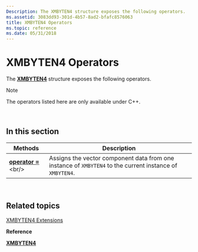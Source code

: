 ```yaml
---
Description: The XMBYTEN4 structure exposes the following operators.
ms.assetid: 3083dd93-301d-4b57-8ad2-bfafc8576063
title: XMBYTEN4 Operators
ms.topic: reference
ms.date: 05/31/2018
---
```


# XMBYTEN4 Operators

The [**XMBYTEN4**](https://msdn.microsoft.com/library/Ee419284(v=VS.85).aspx) structure exposes the following operators.

> [!Note]  
> The operators listed here are only available under C++.

 

## In this section



| Methods                                               | Description                                                                                                          |
|-------------------------------------------------------|----------------------------------------------------------------------------------------------------------------------|
| [**operator =**](https://msdn.microsoft.com/library/Ee419291(v=VS.85).aspx)<br/> | Assigns the vector component data from one instance of `XMBYTEN4` to the current instance of `XMBYTEN4`. <br/> |



 

## Related topics

<dl> <dt>

[XMBYTEN4 Extensions](ovw-xmbyten4-extensions.md)
</dt> <dt>

**Reference**
</dt> <dt>

[**XMBYTEN4**](https://msdn.microsoft.com/library/Ee419284(v=VS.85).aspx)
</dt> </dl>

 

 




